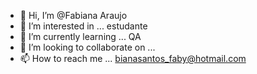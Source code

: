- 👋 Hi, I’m @Fabiana Araujo
- 👀 I’m interested in ... estudante
- 🌱 I’m currently learning ... QA 
- 💞️ I’m looking to collaborate on ...
- 📫 How to reach me ... bianasantos_faby@hotmail.com

<!---
bianafaby/bianafaby is a ✨ special ✨ repository because its `README.md` (this file) appears on your GitHub profile.
You can click the Preview link to take a look at your changes.
--->
